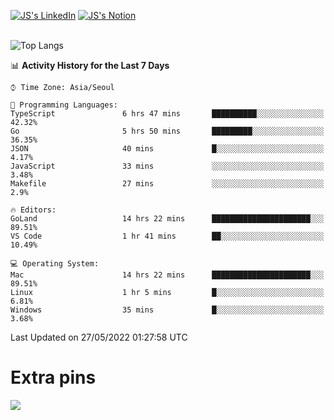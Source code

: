 
[![JS's LinkedIn](https://img.shields.io/badge/LinkedIn-blue?style=for-the-badge&logo=linkedin)](https://www.linkedin.com/in/jaeseung-lee-5a2a32139/) 
[![JS's Notion](https://img.shields.io/badge/Notion-black?style=for-the-badge&logo=notion)](https://bit.ly/ljswiki1) <br><br>
<!-- ![JS's GitHub stats](https://github-readme-stats-lemon-five.vercel.app/api?username=tkxkd0159&hide=contribs,prs,stars,issues&show_icons=true&theme=react&include_all_commits=true)   -->
![Top Langs](https://github-readme-stats-lemon-five.vercel.app/api/top-langs/?username=tkxkd0159&layout=compact&hide=jupyter%20notebook,scss,html,css&langs_count=10)  


<!--START_SECTION:waka-->
📊 **Activity History for the Last 7 Days** 

```text
⌚︎ Time Zone: Asia/Seoul

💬 Programming Languages: 
TypeScript               6 hrs 47 mins       ██████████░░░░░░░░░░░░░░░   42.32% 
Go                       5 hrs 50 mins       █████████░░░░░░░░░░░░░░░░   36.35% 
JSON                     40 mins             █░░░░░░░░░░░░░░░░░░░░░░░░   4.17% 
JavaScript               33 mins             ░░░░░░░░░░░░░░░░░░░░░░░░░   3.48% 
Makefile                 27 mins             ░░░░░░░░░░░░░░░░░░░░░░░░░   2.9%

🔥 Editors: 
GoLand                   14 hrs 22 mins      ██████████████████████░░░   89.51% 
VS Code                  1 hr 41 mins        ██░░░░░░░░░░░░░░░░░░░░░░░   10.49%

💻 Operating System: 
Mac                      14 hrs 22 mins      ██████████████████████░░░   89.51% 
Linux                    1 hr 5 mins         █░░░░░░░░░░░░░░░░░░░░░░░░   6.81% 
Windows                  35 mins             █░░░░░░░░░░░░░░░░░░░░░░░░   3.68%

```


 Last Updated on 27/05/2022 01:27:58 UTC
<!--END_SECTION:waka-->

# Extra pins
<!-- <a href="https://github.com/tkxkd0159/go-chain">
  <img align="center" src="https://github-readme-stats-lemon-five.vercel.app/api/pin/?username=tkxkd0159&repo=go-chain&theme=react" />
</a> -->
<a href="https://github.com/tkxkd0159/dsalgo">
  <img align="center" src="https://github-readme-stats-lemon-five.vercel.app/api/pin/?username=tkxkd0159&repo=dsalgo&theme=react" />
</a>

<!---
- 🔭 I’m currently working on ...
- 🌱 I’m currently learning blockchain and distributed network
- 👯 I’m looking to collaborate on ...
- 🤔 I’m looking for help with ...
- 💬 Ask me about ...
- 📫 How to reach me: ...
- 😄 Pronouns: ...
- ⚡ Fun fact: ...
-->
